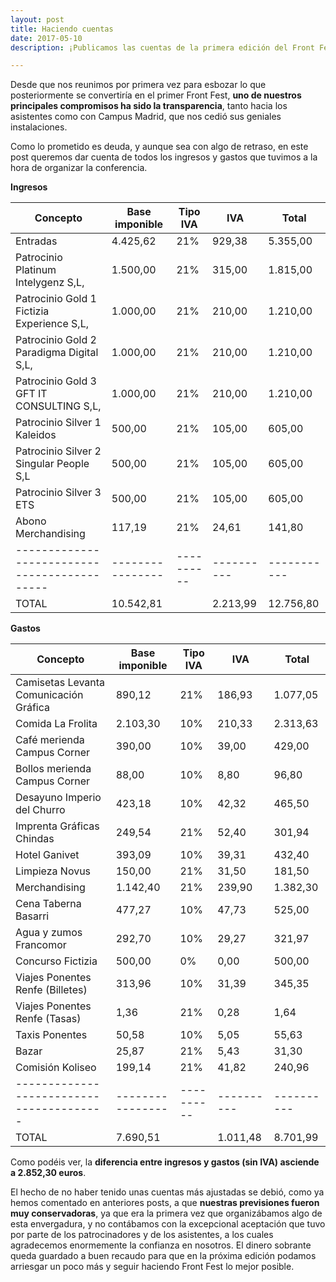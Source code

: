 ```yaml
---
layout: post
title: Haciendo cuentas
date: 2017-05-10
description: ¡Publicamos las cuentas de la primera edición del Front Fest!

---
```

Desde que nos reunimos por primera vez para esbozar lo que posteriormente se convertiría en el primer Front Fest, **uno de nuestros principales compromisos ha sido la transparencia**, tanto hacia los asistentes como con Campus Madrid, que nos cedió sus geniales instalaciones.

Como lo prometido es deuda, y aunque sea con algo de retraso, en este post queremos dar cuenta de todos los ingresos y gastos que tuvimos a la hora de organizar la conferencia.

**Ingresos**

|	Concepto                                   | Base imponible | Tipo IVA | IVA      | Total     |
|--------------------------------------------|----------------|----------|----------|-----------|
|	Entradas                                   |       4.425,62 |      21% |   929,38 |  5.355,00 |
|	Patrocinio Platinum Intelygenz S,L,        |       1.500,00 |      21% |   315,00 |  1.815,00 |
|	Patrocinio Gold 1 Fictizia Experience S,L, |       1.000,00 |      21% |   210,00 |  1.210,00 |
|	Patrocinio Gold 2 Paradigma Digital S,L,   |       1.000,00 |      21% |   210,00 |  1.210,00 |
|	Patrocinio Gold 3 GFT IT CONSULTING S,L,   |       1.000,00 |      21% |   210,00 |  1.210,00 |
|	Patrocinio Silver 1 Kaleidos               |         500,00 |      21% |   105,00 |    605,00 |
|	Patrocinio Silver 2 Singular People S,L    |         500,00 |      21% |   105,00 |    605,00 |
|	Patrocinio Silver 3 ETS                    |         500,00 |      21% |   105,00 |    605,00 |
|	Abono Merchandising                        |         117,19 |      21% |    24,61 |    141,80 |
|--------------------------------------------|----------------|----------|----------|-----------|
|	TOTAL                                      |      10.542,81 |          | 2.213,99 | 12.756,80 |

**Gastos**

| Concepto                               | Base imponible | Tipo IVA |      IVA |    Total |
|----------------------------------------|----------------|----------|----------|----------|
| Camisetas Levanta Comunicación Gráfica |         890,12 |      21% |   186,93 | 1.077,05 |
| Comida La Frolita                      |       2.103,30 |      10% |   210,33 | 2.313,63 |
| Café merienda Campus Corner            |         390,00 |      10% |    39,00 |   429,00 |
| Bollos merienda Campus Corner          |          88,00 |      10% |     8,80 |    96,80 |
| Desayuno Imperio del Churro            |         423,18 |      10% |    42,32 |   465,50 |
| Imprenta Gráficas Chindas              |         249,54 |      21% |    52,40 |   301,94 |
| Hotel Ganivet                          |         393,09 |      10% |    39,31 |   432,40 |
| Limpieza Novus                         |         150,00 |      21% |    31,50 |   181,50 |
| Merchandising                          |       1.142,40 |      21% |   239,90 | 1.382,30 |
| Cena Taberna Basarri                   |         477,27 |      10% |    47,73 |   525,00 |
| Agua y zumos Francomor                 |         292,70 |      10% |    29,27 |   321,97 |
| Concurso Fictizia                      |         500,00 |       0% |     0,00 |   500,00 |
| Viajes Ponentes Renfe (Billetes)       |         313,96 |      10% |    31,39 |   345,35 |
| Viajes Ponentes Renfe (Tasas)          |           1,36 |      21% |     0,28 |     1,64 |
| Taxis Ponentes                         |          50,58 |      10% |     5,05 |    55,63 |
| Bazar                                  |          25,87 |      21% |     5,43 |    31,30 |
| Comisión Koliseo                       |         199,14 |      21% |    41,82 |   240,96 |
|----------------------------------------|----------------|----------|----------|----------|
| TOTAL                                  |       7.690,51 |          | 1.011,48 | 8.701,99 |

Como podéis ver, la **diferencia entre ingresos y gastos (sin IVA) asciende a 2.852,30 euros**.

El hecho de no haber tenido unas cuentas más ajustadas se debió, como ya hemos comentado en anteriores posts, a que **nuestras previsiones fueron muy conservadoras**, ya que era la primera vez que organizábamos algo de esta envergadura, y no contábamos con la excepcional aceptación que tuvo por parte de los patrocinadores y de los asistentes, a los cuales agradecemos enormemente la confianza en nosotros. El dinero sobrante queda guardado a buen recaudo para que en la próxima edición podamos arriesgar un poco más y seguir haciendo Front Fest lo mejor posible.
